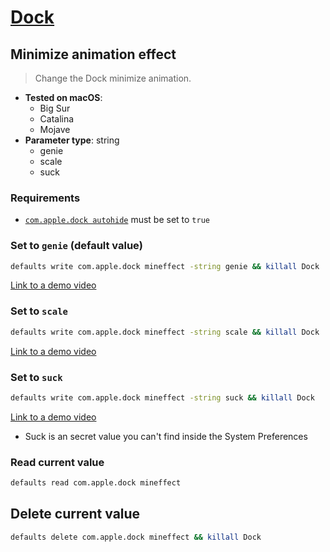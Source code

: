 # [Dock](../readme.md)

## Minimize animation effect

> Change the Dock minimize animation.

- **Tested on macOS**:
  * Big Sur
  * Catalina
  * Mojave
- **Parameter type**: string
  * genie
  * scale
  * suck

### Requirements
- [`com.apple.dock autohide`](../../dock/autohide/readme.md#set-to-true) must be set to `true`

### Set to `genie` (default value)
```bash
defaults write com.apple.dock mineffect -string genie && killall Dock
```
[Link to a demo video](genie.mp4)

### Set to `scale`
```bash
defaults write com.apple.dock mineffect -string scale && killall Dock
```
[Link to a demo video](scale.mp4)

### Set to `suck`
```bash
defaults write com.apple.dock mineffect -string suck && killall Dock
```
[Link to a demo video](suck.mp4)
- Suck is an secret value you can't find inside the System Preferences

### Read current value
```bash
defaults read com.apple.dock mineffect
```

## Delete current value
```bash
defaults delete com.apple.dock mineffect && killall Dock
```
